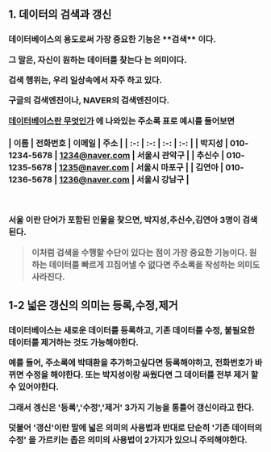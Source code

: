## 1\. 데이터의 검색과 갱신

<h3>데이터베이스의 용도로써 가장 중요한 기능은  **검색** 이다. 

그 말은, 자신이 원하는 데이터를 찾는다 는 의미이다.

검색 행위는, 우리 일상속에서 자주 하고 있다. 

구글의 검색엔진이나, NAVER의 검색엔진이다. 

[데이터베이스란 무엇인가](https://happy-kmc.tistory.com/4?category=1186528) 에 나와있는 주소록 표로 예시를 들어보면
<br></br>
| 이름 | 전화번호 | 이메일 | 주소 |
| :-: | :-: | :-: | :-: |
| 박지성 | 010-1234-5678 | [1234@naver.com](mailto:1234@naver.com) | 서울시 관악구 |
| 추신수 | 010-1235-5678 | [1235@naver.com](mailto:1235@naver.com) | 서울시 마포구 |
| 김연아 | 010-1236-5678 | [1236@naver.com](mailto:1236@naver.com) | 서울시 강남구 |

<br></br>
**서울** 이란 단어가 포함된 인물을 찾으면, 박지성,추신수,김연아 3명이 검색된다.

> 이처럼 검색을 수행할 수단이 있다는 점이 가장 중요한 기능이다. 
원하는 데이터를 빠르게 끄집어낼 수 없다면 주소록을 작성하는 의미도 사라진다.

## 1-2 넓은 갱신의 의미는 등록,수정,제거

<h3> 데이터베이스는 새로운 데이터를 등록하고, 기존 데이터를 수정, 불필요한 데이터를 제거하는 것도 가능해야한다.

예를 들어, 주소록에 박태환을 추가하고싶다면 등록해야하고, 전화번호가 바뀌면 수정을 해야한다. 또는 박지성이랑 싸웠다면 그 데이터를 전부 제거 할 수 있어야한다.

그래서 겡신은 '등록','수정','제거' 3가지 기능을 통틀어 갱신이라고 한다.

덧불어 '갱신'이란 말에 넓은 의미의 사용법과 반대로 단순히 '기존 데이터의 수정' 을 가르키는 좁은 의미의 사용법이 2가지가 있으니 주의해야한다.</h3>